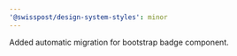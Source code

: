 ```yaml
---
'@swisspost/design-system-styles': minor
---
```


Added automatic migration for bootstrap badge component.
